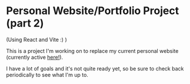 # Personal Website/Portfolio Project (part 2)
(Using React and Vite :) )

This is a project I'm working on to replace my current personal website (currently active [here!](https://alybrewer.com/)).

I have a lot of goals and it's not quite ready yet, so be sure to check back periodically to see what I'm up to. 
